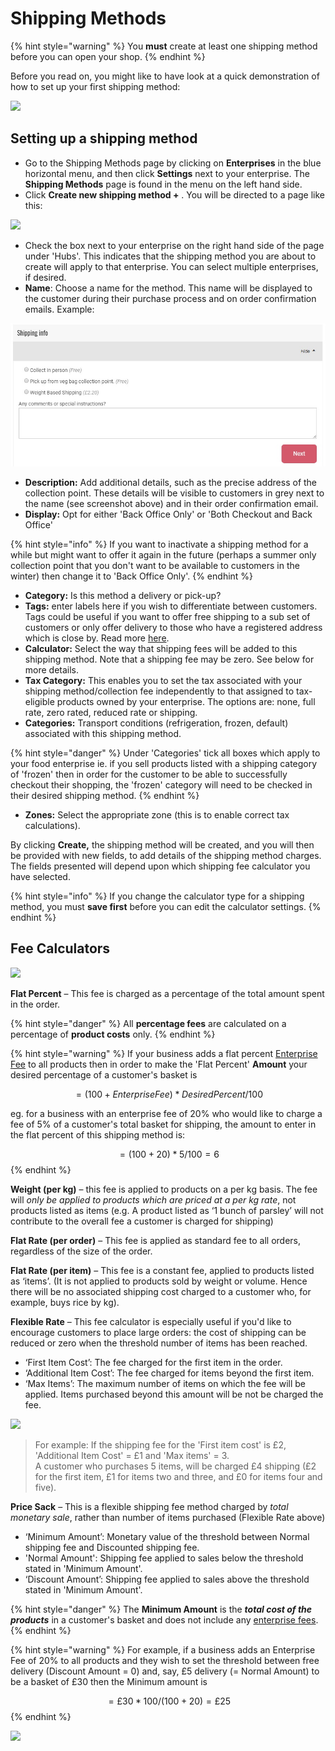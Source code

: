 # Shipping Methods

{% hint style="warning" %}
 You **must** create at least one shipping method before you can open your shop.
{% endhint %}

Before you read on, you might like to have look at a quick demonstration of how to set up your first shipping method:

![](../../.gitbook/assets/shippingmethod.gif)

## Setting up a shipping method

* Go to the Shipping Methods page by clicking on **Enterprises** in the blue horizontal menu, and then click **Settings** next to your enterprise. The **Shipping Methods** page is found in the menu on the left hand side.
* Click **Create new shipping method +** . You will be directed to a page like this:

![](../../.gitbook/assets/shippingmethods.jpg)

* Check the box next to your enterprise on the right hand side of the page under 'Hubs'. This indicates that the shipping method you are about to create will apply to that enterprise.  You can select multiple enterprises, if desired.
* **Name**: Choose a name for the method. This name will be displayed to the customer during their purchase process and on order confirmation emails. Example:

![](../../.gitbook/assets/shippinginfo.jpg)

* **Description:** Add additional details, such as the precise address of the collection point. These details will be visible to customers in grey next to the name \(see screenshot above\) and in their order confirmation email.
* **Display:** Opt for either 'Back Office Only' or 'Both Checkout and Back Office'

{% hint style="info" %}
If you want to inactivate a shipping method for a while but might want to offer it again in the future \(perhaps a summer only collection point that you don't want to be available to customers in the winter\) then change it to 'Back Office Only'.
{% endhint %}

* **Category:** Is this method a delivery or pick-up?
* **Tags:** enter labels here if you wish to differentiate between customers. Tags could be useful if you want to offer free shipping to a sub set of customers or only offer delivery to those who have a registered address which is close by.  Read more [here](customer-management-and-conditional-displays-prices/).
* **Calculator:** Select the way that shipping fees will be added to this shipping method.  Note that a shipping fee may be zero. See below for more details.
* **Tax Category:** This enables you to set the tax associated with your shipping method/collection fee independently to that assigned to tax-eligible products owned by your enterprise.  The options are: none, full rate, zero rated, reduced rate or shipping.
* **Categories:** Transport conditions \(refrigeration, frozen, default\) associated with this shipping method.

{% hint style="danger" %}
Under 'Categories' tick all boxes which apply to your food enterprise ie. if you sell products listed with a shipping category of 'frozen' then in order for the customer to be able to successfully checkout their shopping, the 'frozen' category will need to be checked in their desired shipping method.
{% endhint %}

* **Zones:** Select the appropriate zone \(this is to enable correct tax calculations\).

By clicking **Create,** the shipping method will be created, and you will then be provided with new fields, to add details of the shipping method charges. The fields presented will depend upon which shipping fee calculator you have selected. 

{% hint style="info" %}
If you change the calculator type for a shipping method, you must **save first** before you can edit the calculator settings.
{% endhint %}

## Fee Calculators

![](../../.gitbook/assets/shippingcalc.jpg)

**Flat Percent** – This fee is charged as a percentage of the total amount spent in the order.

{% hint style="danger" %}
All **percentage fees** are calculated on a percentage of **product costs** only. 
{% endhint %}

{% hint style="warning" %}
If your business adds a flat percent [Enterprise Fee](enterprise-fees.md) to all products then in order to make the 'Flat Percent' **Amount** your desired percentage of a customer's basket is

 $$= (100 + Enterprise Fee)*Desired Percent/100$$ 

eg. for a business with an enterprise fee of 20% who would like to charge a fee of 5% of a customer's total basket for shipping, the amount to enter in the flat percent of this shipping method is:

$$= (100 + 20) *5/100 = 6$$ 
{% endhint %}

**Weight \(per kg\)** – this fee is applied to products on a per kg basis. The fee will _only be applied to products which are priced at a per kg rate_, not products listed as items \(e.g. A product listed as ‘1 bunch of parsley’ will not contribute to the overall fee a customer is charged for shipping\)

**Flat Rate \(per order\)** – This fee is applied as standard fee to all orders, regardless of the size of the order.

**Flat Rate \(per item\)** – This fee is a constant fee, applied to products listed as ‘items’. \(It is not applied to products sold by weight or volume. Hence there will be no associated shipping cost charged to a customer who, for example, buys rice by kg\).

**Flexible Rate** – This fee calculator is especially useful if you'd like to encourage customers to place large orders: the cost of shipping can be reduced or zero when the threshold number of items has been reached. 

* ‘First Item Cost’: The fee charged for the first item in the order.
* ‘Additional Item Cost’: The fee charged for items beyond the first item.
* ‘Max Items’: The maximum number of items on which the fee will be applied. Items purchased beyond this amount will be not be charged the fee.

![](../../.gitbook/assets/shippingfeeflex.jpg)

> For example: If the shipping fee for the 'First item cost' is £2, 'Additional Item Cost' = £1 and 'Max items' = 3.   
> A customer who purchases 5 items, will be charged £4 shipping \(£2 for the first item, £1 for items two and three, and £0 for items four and five\).

**Price Sack** – This is a flexible shipping fee method charged by _total monetary sale_, rather than number of items purchased \(Flexible Rate above\)

* ‘Minimum Amount’: Monetary value of the threshold between Normal shipping fee and Discounted shipping fee. 
* 'Normal Amount': Shipping fee applied to sales below the threshold stated in 'Minimum Amount'.
* ‘Discount Amount’: Shipping fee applied to sales above the threshold stated in 'Minimum Amount'.

{% hint style="danger" %}
The **Minimum Amount** is the _**total cost of the products**_ in a customer's basket and does not include any [enterprise fees](enterprise-fees.md).
{% endhint %}

{% hint style="warning" %}
For example, if a business adds an Enterprise Fee of 20% to all products and they wish to set the threshold between free delivery \(Discount Amount = 0\) and, say, £5 delivery \(= Normal Amount\) to be a basket of £30 then the Minimum amount is

$$= £30 * 100 /(100+20) = £25$$ 
{% endhint %}

![](../../.gitbook/assets/shippingfeepc.jpg)

